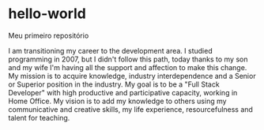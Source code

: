 # hello-world
Meu primeiro repositório 

I am transitioning my career to the development area. I studied programming in 2007, but I didn't follow this path, today thanks to my son and my wife I'm having all the support and affection to make this change. My mission is to acquire knowledge, industry interdependence and a Senior or Superior position in the industry.
My goal is to be a "Full Stack Developer" with high productive and participative capacity, working in Home Office. My vision is to add my knowledge to others using my communicative and creative skills, my life experience, resourcefulness and talent for teaching.
